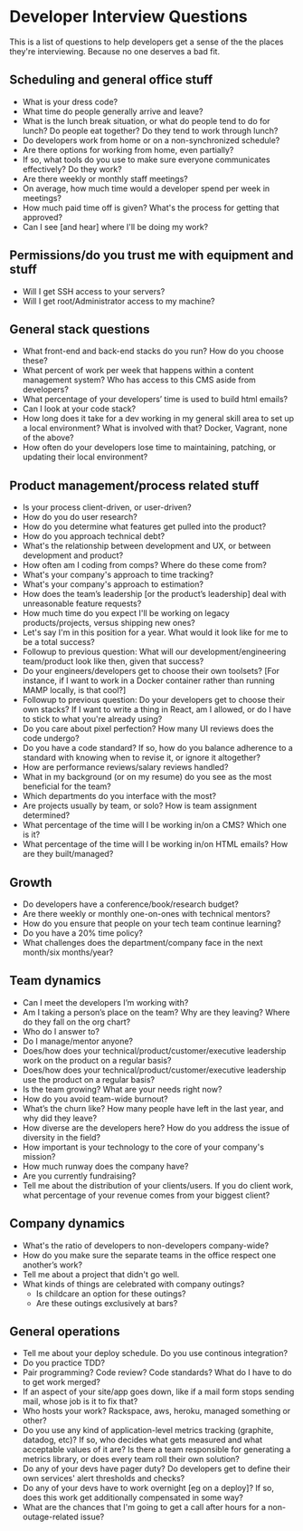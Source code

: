 # Developer Interview Questions

This is a list of questions to help developers get a sense of the the places they're interviewing. Because no one deserves a bad fit.

## Scheduling and general office stuff

* What is your dress code?
* What time do people generally arrive and leave?
* What is the lunch break situation, or what do people tend to do for lunch? Do people eat together? Do they tend to work through lunch?
* Do developers work from home or on a non-synchronized schedule?
* Are there options for working from home, even partially?
* If so, what tools do you use to make sure everyone communicates effectively? Do they work?
* Are there weekly or monthly staff meetings?
* On average, how much time would a developer spend per week in meetings?
* How much paid time off is given? What's the process for getting that approved?
* Can I see [and hear] where I'll be doing my work?

## Permissions/do you trust me with equipment and stuff

* Will I get SSH access to your servers?
* Will I get root/Administrator access to my machine?

## General stack questions

* What front-end and back-end stacks do you run? How do you choose these?
* What percent of work per week that happens within a content management system? Who has access to this CMS aside from developers?
* What percentage of your developers’ time is used to build html emails?
* Can I look at your code stack?
* How long does it take for a dev working in my general skill area to set up a local environment? What is involved with that? Docker, Vagrant, none of the above? 
* How often do your developers lose time to maintaining, patching, or updating their local environment? 

## Product management/process related stuff

* Is your process client-driven, or user-driven?
* How do you do user research?
* How do you determine what features get pulled into the product?
* How do you approach technical debt?
* What's the relationship between development and UX, or between development and product?
* How often am I coding from comps? Where do these come from?
* What's your company's approach to time tracking?
* What's your company's approach to estimation?
* How does the team’s leadership [or the product’s leadership] deal with unreasonable feature requests?
* How much time do you expect I'll be working on legacy products/projects, versus shipping new ones?
* Let's say I'm in this position for a year. What would it look like for me to be a total success?
* Followup to previous question: What will our development/engineering team/product look like then, given that success?
* Do your engineers/developers get to choose their own toolsets? [For instance, if I want to work in a Docker container rather than running MAMP locally, is that cool?]
* Followup to previous question: Do your developers get to choose their own stacks? If I want to write a thing in React, am I allowed, or do I have to stick to what you're already using?
* Do you care about pixel perfection? How many UI reviews does the code undergo?
* Do you have a code standard? If so, how do you balance adherence to a standard with knowing when to revise it, or ignore it altogether?
* How are performance reviews/salary reviews handled?
* What in my background (or on my resume) do you see as the most beneficial for the team?
* Which departments do you interface with the most?
* Are projects usually by team, or solo? How is team assignment determined?
* What percentage of the time will I be working in/on a CMS? Which one is it?
* What percentage of the time will I be working in/on HTML emails? How are they built/managed?

## Growth

* Do developers have a conference/book/research budget?
* Are there weekly or monthly one-on-ones with technical mentors?
* How do you ensure that people on your tech team continue learning?
* Do you have a 20% time policy?
* What challenges does the department/company face in the next month/six months/year?

## Team dynamics

* Can I meet the developers I’m working with?
* Am I taking a person’s place on the team? Why are they leaving? Where do they fall on the org chart?
* Who do I answer to?
* Do I manage/mentor anyone?
* Does/how does your technical/product/customer/executive leadership work on the product on a regular basis?
* Does/how does your technical/product/customer/executive leadership use the product on a regular basis?
* Is the team growing? What are your needs right now?
* How do you avoid team-wide burnout?
* What’s the churn like? How many people have left in the last year, and why did they leave?
* How diverse are the developers here? How do you address the issue of diversity in the field?
* How important is your technology to the core of your company's mission?
* How much runway does the company have?
* Are you currently fundraising?
* Tell me about the distribution of your clients/users. If you do client work, what percentage of your revenue comes from your biggest client?

## Company dynamics

* What's the ratio of developers to non-developers company-wide?
* How do you make sure the separate teams in the office respect one another’s work?
* Tell me about a project that didn't go well.
* What kinds of things are celebrated with company outings?
  * Is childcare an option for these outings?
  * Are these outings exclusively at bars?


## General operations

* Tell me about your deploy schedule. Do you use continous integration?
* Do you practice TDD?
* Pair programming? Code review? Code standards? What do I have to do to get work merged?
* If an aspect of your site/app goes down, like if a mail form stops sending mail, whose job is it to fix that?
* Who hosts your work? Rackspace, aws, heroku, managed something or other?
* Do you use any kind of application-level metrics tracking (graphite, datadog, etc)? If so, who decides what gets measured and what acceptable values of it are? Is there a team responsible for generating a metrics library, or does every team roll their own solution?
* Do any of your devs have pager duty? Do developers get to define their own services' alert thresholds and checks?
* Do any of your devs have to work overnight [eg on a deploy]? If so, does this work get additionally compensated in some way?
* What are the chances that I'm going to get a call after hours for a non-outage-related issue?

